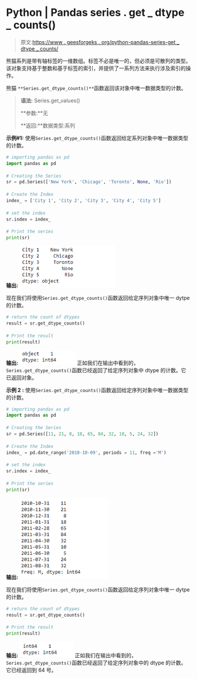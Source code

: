 # Python | Pandas series . get _ dtype _ counts()

> 原文:[https://www . geesforgeks . org/python-pandas-series-get _ dtype _ counts/](https://www.geeksforgeeks.org/python-pandas-series-get_dtype_counts/)

熊猫系列是带有轴标签的一维数组。标签不必是唯一的，但必须是可散列的类型。该对象支持基于整数和基于标签的索引，并提供了一系列方法来执行涉及索引的操作。

熊猫 `**Series.get_dtype_counts()**`函数返回该对象中唯一数据类型的计数。

> **语法:** Series.get_values()
> 
> **参数:**无
> 
> **返回:**数据类型:系列

**示例#1:** 使用`Series.get_dtype_counts()`函数返回给定系列对象中唯一数据类型的计数。

```py
# importing pandas as pd
import pandas as pd

# Creating the Series
sr = pd.Series(['New York', 'Chicago', 'Toronto', None, 'Rio'])

# Create the Index
index_ = ['City 1', 'City 2', 'City 3', 'City 4', 'City 5'] 

# set the index
sr.index = index_

# Print the series
print(sr)
```

**输出:**
![](img/6a30eac27fdf7531f13988ddcf13d3f4.png)

现在我们将使用`Series.get_dtype_counts()`函数返回给定序列对象中唯一 dytpe 的计数。

```py
# return the count of dtypes
result = sr.get_dtype_counts()

# Print the result
print(result)
```

**输出:**
![](img/8c4480cab058aef6cf168e15a14c4c2a.png)
正如我们在输出中看到的，`Series.get_dtype_counts()`函数已经返回了给定序列对象中 dtype 的计数。它已返回对象。

**示例 2 :** 使用`Series.get_dtype_counts()`函数返回给定序列对象中唯一数据类型的计数。

```py
# importing pandas as pd
import pandas as pd

# Creating the Series
sr = pd.Series([11, 21, 8, 18, 65, 84, 32, 10, 5, 24, 32])

# Create the Index
index_ = pd.date_range('2010-10-09', periods = 11, freq ='M')

# set the index
sr.index = index_

# Print the series
print(sr)
```

**输出:**
![](img/229bdc336ad3db176b98acf5dad7297f.png)

现在我们将使用`Series.get_dtype_counts()`函数返回给定序列对象中唯一 dytpe 的计数。

```py
# return the count of dtypes
result = sr.get_dtype_counts()

# Print the result
print(result)
```

**输出:**
![](img/0c4ba524f81b5f867b9a53a83fe02436.png)
正如我们在输出中看到的，`Series.get_dtype_counts()`函数已经返回了给定序列对象中的 dtype 的计数。它已经返回到 64 号。